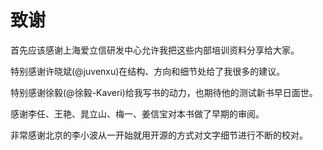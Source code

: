 # 致谢 #
首先应该感谢上海爱立信研发中心允许我把这些内部培训资料分享给大家。

特别感谢许晓斌(@juvenxu)在结构、方向和细节处给了我很多的建议。

特别感谢徐毅(@徐毅-Kaveri)给我写书的动力，也期待他的测试新书早日面世。

感谢李任、王艳、晁立山、梅一、姜信宝对本书做了早期的审阅。

非常感谢北京的李小波从一开始就用开源的方式对文字细节进行不断的校对。

